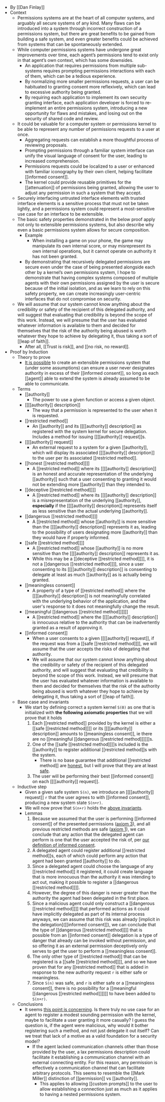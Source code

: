 - By [[Dan Finlay]]
- Context
    - Permissions systems are at the heart of all computer systems, and arguably all secure systems of any kind. Many flaws can be introduced into a system through incorrect construction of a permissions system, but there are great benefits to be gained from building a safe system, and even greater benefits could be achieved from systems that can be spontaneously extended.
    - While computer permissions systems have undergone great improvements over time, each agent’s permissions tend to exist only in that agent’s own context, which has some downsides.
        - An application that requires permissions from multiple sub-systems requires prompting permissions interactions with each of them, which can be a tedious experience.
        - By normalizing more smaller permissions requests, a user can be habituated to granting consent more reflexively, which can lead to excessive authority being granted.
        - By requiring each application to implement its own security granting interface, each application developer is forced to re-implement an entire permissions system, introducing a new opportunity for flaws and mistakes, and losing out on the security of shared code and review.
    - It could be valuable for a computer system or permissions kernel to be able to represent any number of permissions requests to a user at once.
        - Aggregating requests can establish a more thoughtful process of reviewing proposals.
        - Prompting permissions through a familiar system interface can unify the visual language of consent for the user, leading to increased comprehension.
        - Permissions requests could be localized to a user or enhanced with familiar iconography by their own client, helping facilitate [[informed consent]].
        - The kernel could provide reusable primitives for the [[attenuation]] of permissions being granted, allowing the user to adjust any permission in such a system that they accept.
    - Securely interfacing untrusted interface elements with trusted interface elements is a sensitive process that must not be taken lightly, and a permissions system could represent a most-sensitive use case for an interface to be extensible.
    - The basic safety properties demonstrated in the below proof apply not only to extensible permissions systems, but also describe why even a basic permissions system allows for secure composition.
        - Example
            - When installing a game on your phone, the game may manipulate its own internal score, or may misrepresent its own internal operations, but it cannot operate on authority it has not been granted.
        - By demonstrating that recursively delegated permissions are secure even under the case of being presented alongside each other by a kernel’s own permissions system, I hope to demonstrate that having complex systems composed of multiple agents with their own permissions assigned by the user is secure because of the initial isolation, and as we learn to rely on this safety property, we can create increasingly user-centric interfaces that do not compromise on security.
    - We will assume that our system cannot know anything about the credibility or safety of the recipient of this delegated authority, and will suggest that evaluating that credibility is beyond the scope of this work. Instead, we will presume that the user has evaluated whatever information is available to them and decided for themselves that the risk of the authority being abused is worth whatever they hope to achieve by delegating it, thus taking a sort of [[leap of faith]].
        - After all, [[Trust is risk]], and [[no risk, no reward]].
- Proof by Induction
    - Theory to prove
        - [It is possible](((HcK9pyOg1))) to create an extensible permissions system that (under some assumptions) can ensure a user never designates authority in excess of their [[informed consent]], so long as each [[agent]] able to extend the system is already assumed to be able to communicate.
    - Terms
        - [[authority]]
            - The power to use a given function or access a given object.
        - [[[[authority]] description]]
            - The way that a permission is represented to the user when it is requested.
        - [[restricted method]]
            - An [[authority]] and its [[[[authority]] description]] as registered with the system kernel for secure delegation. Includes a method for issuing [[[[authority]] request]]s.
        - [[[[authority]] request]]
            - An external request to a system for a given [[authority]], which will display its associated [[[[authority]] description]] to the user per its associated [[restricted method]].
        - [[honest [[restricted method]]]]
            - A [[restricted method]] where its [[[[authority]] description]] is an honest and accurate representation of the underlying [[authority]] such that a user consenting to granting it would not be extending more [[authority]] than they intended to.
        - [[deceptive [[restricted method]]]]
            - A [[restricted method]] where its [[[[authority]] description]] is a misrepresentation of the underlying [[authority]], __especially__ if the [[[[authority]] description]] represents itself as less sensitive than the actual underlying [[authority]].
        - [[dangerous [[restricted method]]]]
            - A [[restricted method]] whose [[authority]] is more sensitive than the [[[[authority]] description]] represents it as, leading to the possibility of users designating more [[authority]] than they would have if properly informed.
        - [[safe [[restricted method]]]]
            - A [[restricted method]] whose [[authority]] is no more sensitive than the [[[[authority]] description]] represents it as.
            - While this may be a [[deceptive [[restricted method]]]], it is not a [[dangerous [[restricted method]]]], since a user consenting to its [[[[authority]] description]] is consenting to delegate at least as much [[authority]] as is actually being granted.
        - [[meaningless consent]]
            - A property of a type of [[restricted method]] where the [[[[authority]] description]] is not meaningfully correlated with the underlying behavior of the application, and the user's response to it does not meaningfully change the result.
        - [[meaningful [[dangerous [[restricted method]]]]]]
            - A [[restricted method]] where the [[[[authority]] description]] is innocuous relative to the authority that can be inadvertently granted as a result of approving it.
        - [[informed consent]]
            - When a user consents to a given [[[[authority]] request]], if the request was from a [[safe [[restricted method]]]], we will assume that the user accepts the risks of delegating that authority.
            - We will assume that our system cannot know anything about the credibility or safety of the recipient of this delegated authority, and will suggest that evaluating that credibility is beyond the scope of this work. Instead, we will presume that the user has evaluated whatever information is available to them and decided for themselves that the risk of the authority being abused is worth whatever they hope to achieve by delegating it, thus taking a sort of [[leap of faith]].
    - Base case and invariants
        - We start by defining correct a system kernel `S(0)` as one that is initialized with **the following axiomatic properties** that we will prove that it holds
            1. Each [[restricted method]] provided by the kernel is either a [[safe [[restricted method]]]] or its [[[[authority]] description]] amounts to [[meaningless consent]], ie there are no [[meaningful [[dangerous [[restricted method]]]]]]s.
            2. One of the [[safe [[restricted method]]]]s included is the [[authority]] to register additional [[restricted method]]s with the system.
                - There is no base guarantee that additional [[restricted method]] are [honest](((We8xOBZi0))), but I will prove that they are at least [safe](((y2f8MEdwt))).
            3. The user will be performing their best [[informed consent]] on each [[[[authority]] request]].
    - Inductive step
        - Given a given safe system `S(n)`, we introduce an [[[[authority]] request]] `r` that the user agrees to with [[informed consent]], producing a new system state `S(n+r)`.
        - We will now prove that `S(n+r)` holds the [above invariants](((HcK9pyOg1))).
        - Lemmas
            1. Because we assumed that the user is performing [[informed consent]] of the presented permissions ([axiom 3](((zESRKyWxx)))), and all previous restricted methods are safe ([axiom 1](((7e7p22vyr)))), we can conclude that any action that the delegated agent can perform is one that the user accepted the risk of, per [our definition of informed consent](((Hsnk4aOLP))).
            2. A delegated agent could register additional [[restricted method]]s, each of which could perform any action that agent had been granted [[authority]] to do.
            3. Since a delegated agent could choose the language of any [[restricted method]] it registered, it could create language that is more innocuous than the authority it was intending to act out, making it possible to register a [[dangerous [[restricted method]]]].
            4. However, the degree of this danger is never greater than the authority the agent had been delegated in the first place.
            5. Since a malicious agent could only construct a [[dangerous [[restricted method]]]] that performed actions as it could have implicitly delegated as part of its internal process anyways, we can assume that this risk was already [implicit in the delegation]([[informed consent]]), we can conclude that the type of [[dangerous [[restricted method]]]] that is possible from an [[informed consent]] delegation is a type of danger that already can be invoked without permission, and so offering it as an external permission deceptively only serves to get the user to perform a [[meaningless consent]].
            6. The only other type of [[restricted method]] that can be registered is a [[safe [[restricted method]]]], and so we have proven that for any [[restricted method]] that is added in response to the new authority request `r` is either safe or meaningless.
            7. Since `S(n)` was safe, and `r` is either safe or a [[meaningless consent]], there is no possibility for a [[meaningful [[dangerous [[restricted method]]]]]] to have been added to `S(n+r)`.
    - Conclusions
        - It seems [this point is concerning](((C8h30FeVo))). Is there truly no use case for an agent to register a modest sounding permission with the kernel, maybe to facilitate a user granting it more casually? I guess the question is, if the agent were malicious, why would it bother registering such a method, and not just delegate it out itself? Can we treat that lack of a motive as a valid foundation for a security model?
            - If the agent lacked communication channels other than those provided by the user, a lax permissions description could facilitate it establishing a communication channel with an external connecting entity. For this reason, any permission is effectively a communication channel that can facilitate arbitrary protocols. This seems to resemble the [[Mark Miller]] distinction of [[permission]] vs [[authority]].
                - This applies to allowing [[custom prompts]] to the user to allow establishing a connection just as much as it applies to having a nested permissions system.

